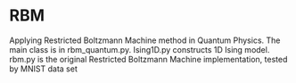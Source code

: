 # RBM
Applying Restricted Boltzmann Machine method in Quantum Physics. 
The main class is in rbm_quantum.py.
Ising1D.py constructs 1D Ising model.
rbm.py is the original Restricted Boltzmann Machine implementation, 
tested by MNIST data set
